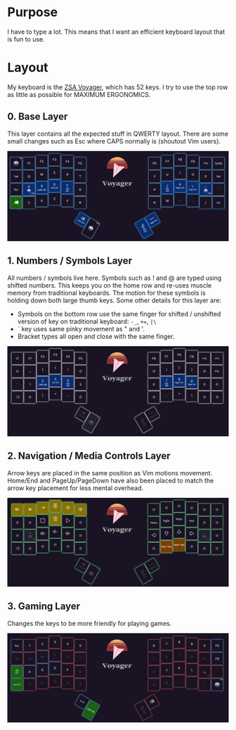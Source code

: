 # Purpose

I have to type a lot. This means that I want an efficient keyboard layout that is fun to use. 

# Layout

My keyboard is the [ZSA Voyager](https://www.zsa.io/voyager), which has 52 keys. I try to use the top row as little as possible for MAXIMUM ERGONOMICS.

## 0. Base Layer

This layer contains all the expected stuff in QWERTY layout. There are some small changes such as Esc where CAPS normally is (shoutout Vim users). 

![Layer 0](./layer0.PNG)

## 1. Numbers / Symbols Layer

All numbers / symbols live here. Symbols such as ! and @ are typed using shifted numbers. This keeps you on the home row and re-uses muscle memory from traditional keyboards. The motion for these symbols is holding down both large thumb keys. Some other details for this layer are:

- Symbols on the bottom row use the same finger for shifted / unshifted version of key on traditional keyboard: `-_`, `+=`, `|\`
- ` key uses same pinky movement as " and '.
- Bracket types all open and close with the same finger. 


![Layer 1](./layer1.PNG)

## 2. Navigation / Media Controls Layer
 
Arrow keys are placed in the same position as Vim motions movement. Home/End and PageUp/PageDown have also been placed to match the arrow key placement for less mental overhead.

![Layer 2](./layer2.PNG)

## 3. Gaming Layer

Changes the keys to be more friendly for playing games.

![Layer 3](./layer3.PNG)
